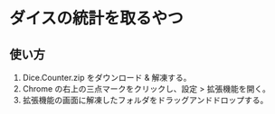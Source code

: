 # ダイスの統計を取るやつ

## 使い方
1. Dice.Counter.zip をダウンロード & 解凍する。
2. Chrome の右上の三点マークをクリックし、設定 > 拡張機能を開く。
3. 拡張機能の画面に解凍したフォルダをドラッグアンドドロップする。